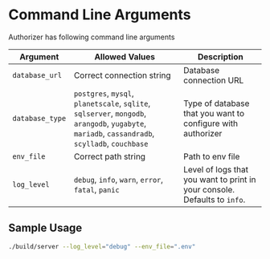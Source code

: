 # Command Line Arguments

Authorizer has following command line arguments

| Argument        | Allowed Values                                                                                                                                  | Description                                                               |
| --------------- | ----------------------------------------------------------------------------------------------------------------------------------------------- | ------------------------------------------------------------------------- |
| `database_url`  | Correct connection string                                                                                                                       | Database connection URL                                                   |
| `database_type` | `postgres`, `mysql`, `planetscale`, `sqlite`, `sqlserver`, `mongodb`, `arangodb`, `yugabyte`, `mariadb`, `cassandradb`, `scylladb`, `couchbase` | Type of database that you want to configure with authorizer               |
| `env_file`      | Correct path string                                                                                                                             | Path to env file                                                          |
| `log_level`     | `debug`, `info`, `warn`, `error`, `fatal`, `panic`                                                                                              | Level of logs that you want to print in your console. Defaults to `info`. |

## Sample Usage

```sh
./build/server --log_level="debug" --env_file=".env"
```

